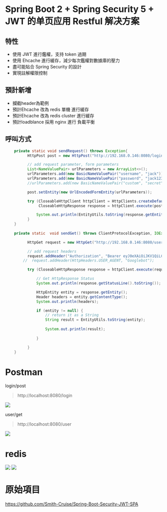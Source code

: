 # Spring Boot 2 + Spring Security 5 + JWT 的单页应用 Restful 解决方案


## 特性
* 使用 JWT 進行鑑權，支持 token 過期
* 使用 Ehcache 進行緩存，減少每次鑑權對數據庫的壓力
* 盡可能貼合 Spring Security 的設計
* 實現註解權限控制

## 預計新增
* 攔截header為範例
* 預計Ehcache 改為 redis 單機 進行緩存
* 預計Ehcache 改為 redis cluster 進行緩存
* 預計loadblance 採用 nginx 進行 負載平衡

## 呼叫方式
```java
    private static void sendRequest() throws Exception{
    	  HttpPost post = new HttpPost("http://192.168.0.146:8080/login");

          // add request parameter, form parameters
          List<NameValuePair> urlParameters = new ArrayList<>();
          urlParameters.add(new BasicNameValuePair("username", "jack"));
          urlParameters.add(new BasicNameValuePair("password", "jack123"));
          //urlParameters.add(new BasicNameValuePair("custom", "secret"));

          post.setEntity(new UrlEncodedFormEntity(urlParameters));

          try (CloseableHttpClient httpClient = HttpClients.createDefault();
               CloseableHttpResponse response = httpClient.execute(post)) {

              System.out.println(EntityUtils.toString(response.getEntity()));
          }
    }
    
    private static  void sendGet() throws ClientProtocolException, IOException  {

    	  HttpGet request = new HttpGet("http://192.168.0.146:8080/user");

          // add request headers
          request.addHeader("Authorization", "Bearer eyJ0eXAiOiJKV1QiLCJhbGciOiJIUzI1NiJ9.eyJleHAiOjE1Nzc0MjI0NDYsInVzZXJuYW1lIjoiamFjayJ9.iOLivJ6D2L9Ot7IznfSlp-TRgDSAvE53UIUo3c0PBQo");
        //  request.addHeader(HttpHeaders.USER_AGENT, "Googlebot");

          try (CloseableHttpResponse response = httpClient.execute(request)) {

              // Get HttpResponse Status
              System.out.println(response.getStatusLine().toString());

              HttpEntity entity = response.getEntity();
              Header headers = entity.getContentType();
              System.out.println(headers);

              if (entity != null) {
                  // return it as a String
                  String result = EntityUtils.toString(entity);
               
                  System.out.println(result);
                  
              }

          }
    }
```

# Postman
login/post
>http://localhost:8080/login
>
![](https://i.imgur.com/Ao5W3my.png)

user/get
>http://localhost:8080/user
>
![](https://i.imgur.com/0wB5IiK.png)

# redis
![](https://i.imgur.com/KZv2T3i.png)
![](https://i.imgur.com/zP5MrLW.png)



# 原始項目
https://github.com/Smith-Cruise/Spring-Boot-Security-JWT-SPA
